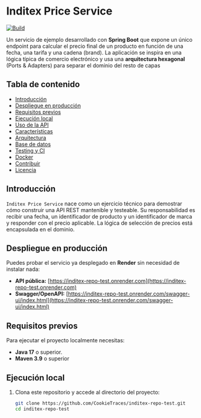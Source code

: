 # Inditex Price Service

[![Build](https://github.com/CookieTraces/inditex-repo-test/actions/workflows/maven.yml/badge.svg)](https://github.com/CookieTraces/inditex-repo-test/actions/workflows/maven.yml)

Un servicio de ejemplo desarrollado con **Spring Boot** que expone un único endpoint para calcular el precio final de un producto en función de una fecha, una tarifa y una cadena (brand). La aplicación se inspira en una lógica típica de comercio electrónico y usa una **arquitectura hexagonal** (Ports & Adapters) para separar el dominio del resto de capas

## Tabla de contenido

- [Introducción](#introducción)
- [Despliegue en producción](#despliegue-en-producción)
- [Requisitos previos](#requisitos-previos)
- [Ejecución local](#ejecución-local)
- [Uso de la API](#uso-de-la-api)
- [Características](#características)
- [Arquitectura](#arquitectura)
- [Base de datos](#base-de-datos)
- [Testing y CI](#testing-y-ci)
- [Docker](#docker)
- [Contribuir](#contribuir)
- [Licencia](#licencia)

## Introducción

`Inditex Price Service` nace como un ejercicio técnico para demostrar cómo construir una API REST mantenible y testeable. Su responsabilidad es recibir una fecha, un identificador de producto y un identificador de marca y responder con el precio aplicable. La lógica de selección de precios está encapsulada en el dominio.

## Despliegue en producción

Puedes probar el servicio ya desplegado en **Render** sin necesidad de instalar nada:

- **API pública:** [https://inditex-repo-test.onrender.com](https://inditex-repo-test.onrender.com)
- **Swagger/OpenAPI:** [https://inditex-repo-test.onrender.com/swagger-ui/index.html](https://inditex-repo-test.onrender.com/swagger-ui/index.html)

## Requisitos previos

Para ejecutar el proyecto localmente necesitas:

- **Java 17** o superior.
- **Maven 3.9** o superior

## Ejecución local

1. Clona este repositorio y accede al directorio del proyecto:

   ```bash
   git clone https://github.com/CookieTraces/inditex-repo-test.git
   cd inditex-repo-test
